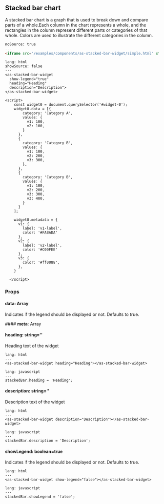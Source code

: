 ## Stacked bar chart

A stacked bar chart is a graph that is used to break down and compare parts of a whole.Each column in the chart represents a whole, and the rectangles in the column represent different parts or categories of that whole. Colors are used to illustrate the different categories in the column.

```html
noSource: true
---
<iframe src="/examples/components/as-stacked-bar-widget/simple.html" style="width: 100%; height: 354px;">
```

```code
lang: html
showSource: false
---
<as-stacked-bar-widget 
  show-legend="true"
  heading="Heading"
  description="Description">
</as-stacked-bar-widget>

<script>
    const widget0 = document.querySelector('#widget-0');
    widget0.data = [{
        category: 'Category A',
        values: {
          v1: 100,
          v2: 100,
        }
      },
      {
        category: 'Category B',
        values: {
          v1: 100,
          v2: 200,
          v3: 300,
        },
      },
      {
        category: 'Category B',
        values: {
          v1: 100,
          v2: 200,
          v3: 300,
          v3: 400,
        }
      }
    ];

    widget0.metadata = {
      v1: {
        label: 'v1-label',
        color: '#FABADA'
      },
      v2: {
        label: 'v2-label',
        color: '#C00FEE'
      },
      v3: {
        color: '#ff0088',
      },
    }

  </script>
```


### Props

#### **data**: Array
Indicates if the legend should be displayed or not. Defaults to true.


#### **meta**: Array


#### **heading**: string=''
Heading text of the widget

```code
lang: html
---
<as-stacked-bar-widget heading="Heading"></as-stacked-bar-widget>
```
```code
lang: javascript
---
stackedBar.heading = 'Heading';
```

#### **description**: string=''
Description text of the widget

```code
lang: html
---
<as-stacked-bar-widget description="Description"></as-stacked-bar-widget>
```
```code
lang: javascript
---
stackedBar.description = 'Description';
```


#### **showLegend**: boolean=true
Indicates if the legend should be displayed or not. Defaults to true.

```code
lang: html
---
<as-stacked-bar-widget show-legend="false"></as-stacked-bar-widget>
```
```code
lang: javascript
---
stackedBar.showLegend = 'false';
```
